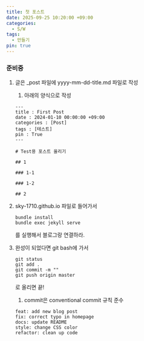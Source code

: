 ```yaml
---
title: 첫 포스트
date: 2025-09-25 10:20:00 +09:00
categories:
  - S/W
tags:
  - 만들기
pin: true
---
```


### 준비중
1. 글은 _post 파일에 yyyy-mm-dd-title.md 파일로 작성

    1. 아래의 양식으로 작성
    ```
    ---
    title : First Post
    date : 2024-01-10 00:00:00 +09:00
    categories : [Post]
    tags : [테스트]
    pin : True
    ---
    ```
    ```
    # Test용 포스트 올리기

    ## 1

    ### 1-1

    ### 1-2

    ## 2
    ```
    

2. sky-1710.github.io 파일로 들어가서 
    ```
    bundle install 
    bundle exec jekyll serve
    ```
    를 실행해서 블로그랑 연결하라.

3. 완성이 되었다면 git bash에 가서
    ```
    git status 
    git add .
    git commit -m ""
    git push origin master
    ```
    로 올리면 끝!

    1. commit은 conventional commit 규칙 준수
    
    ```
    feat: add new blog post
    fix: correct typo in homepage
    docs: update README
    style: change CSS color
    refactor: clean up code
    ```




